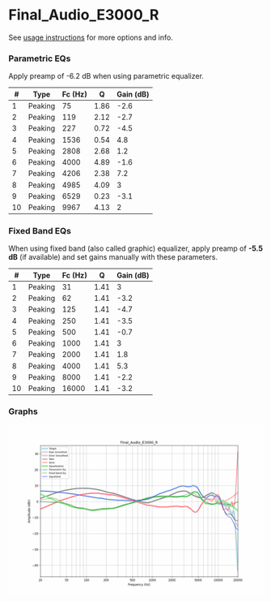 # Final_Audio_E3000_R
See [usage instructions](https://github.com/jaakkopasanen/AutoEq#usage) for more options and info.

### Parametric EQs
Apply preamp of -6.2 dB when using parametric equalizer.

|   # | Type    |   Fc (Hz) |    Q |   Gain (dB) |
|-----|---------|-----------|------|-------------|
|   1 | Peaking |        75 | 1.86 |        -2.6 |
|   2 | Peaking |       119 | 2.12 |        -2.7 |
|   3 | Peaking |       227 | 0.72 |        -4.5 |
|   4 | Peaking |      1536 | 0.54 |         4.8 |
|   5 | Peaking |      2808 | 2.68 |         1.2 |
|   6 | Peaking |      4000 | 4.89 |        -1.6 |
|   7 | Peaking |      4206 | 2.38 |         7.2 |
|   8 | Peaking |      4985 | 4.09 |         3   |
|   9 | Peaking |      6529 | 0.23 |        -3.1 |
|  10 | Peaking |      9967 | 4.13 |         2   |

### Fixed Band EQs
When using fixed band (also called graphic) equalizer, apply preamp of **-5.5 dB** (if available) and set gains manually with these parameters.

|   # | Type    |   Fc (Hz) |    Q |   Gain (dB) |
|-----|---------|-----------|------|-------------|
|   1 | Peaking |        31 | 1.41 |         3   |
|   2 | Peaking |        62 | 1.41 |        -3.2 |
|   3 | Peaking |       125 | 1.41 |        -4.7 |
|   4 | Peaking |       250 | 1.41 |        -3.5 |
|   5 | Peaking |       500 | 1.41 |        -0.7 |
|   6 | Peaking |      1000 | 1.41 |         3   |
|   7 | Peaking |      2000 | 1.41 |         1.8 |
|   8 | Peaking |      4000 | 1.41 |         5.3 |
|   9 | Peaking |      8000 | 1.41 |        -2.2 |
|  10 | Peaking |     16000 | 1.41 |        -3.2 |

### Graphs
![](./Final_Audio_E3000_R.png)
